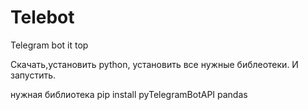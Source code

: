 # Telebot
Telegram bot it top


Скачать,установить python, установить все нужные библеотеки.
И запустить.

нужная библиотека
pip install pyTelegramBotAPI pandas
